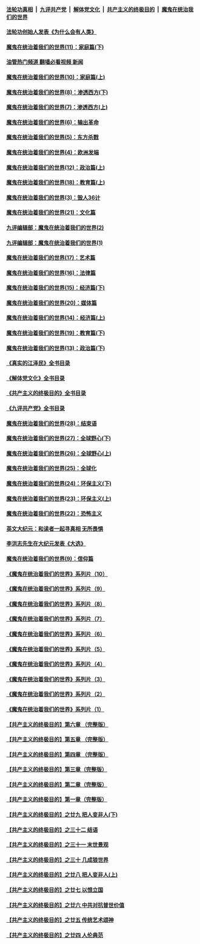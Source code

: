 ####  [法轮功真相](../../../../basic/blob/master/README.md?t=04080411) &nbsp;|&nbsp; [九评共产党](../../../../9ping.md/blob/master/README.md?t=04080411) &nbsp;|&nbsp; [解体党文化](../../../../jtdwh.md/blob/master/README.md?t=04080411)  &nbsp;|&nbsp; [共产主义的终极目的](../../../../gczydzjmd.md/blob/master/README.md?t=04080411) &nbsp;|&nbsp; [魔鬼在统治我们的世界](../../../../mgztzwmdsj.md/blob/master/README.md?t=04080411) 

#### [法轮功创始人发表《为什么会有人类》](../pages/nsc422/n13912117.md?t=04080411) 

#### [魔鬼在统治着我们的世界(11)：家庭篇(下)](../pages/nsc422/n10440961.md?t=04080411) 

#### [油管热门频道 翻墙必看视频 新闻](http://129.146.143.75:81/youtube.html?04080411)

#### [魔鬼在统治着我们的世界(10)：家庭篇(上)](../pages/nsc422/n10435448.md?t=04080411) 

#### [魔鬼在统治着我们的世界(8)：渗透西方(下)](../pages/nsc422/n10429603.md?t=04080411) 

#### [魔鬼在统治着我们的世界(7)：渗透西方(上)](../pages/nsc422/n10426013.md?t=04080411) 

#### [魔鬼在统治着我们的世界(6)：输出革命](../pages/nsc422/n10421536.md?t=04080411) 

#### [魔鬼在统治着我们的世界(5)：东方杀戮](../pages/nsc422/n10417707.md?t=04080411) 

#### [魔鬼在统治着我们的世界(4)：欧洲发端](../pages/nsc422/n10414890.md?t=04080411) 

#### [魔鬼在统治着我们的世界(12)：政治篇(上)](../pages/nsc422/n10444576.md?t=04080411) 

#### [魔鬼在统治着我们的世界(18)：教育篇(上)](../pages/nsc422/n10526970.md?t=04080411) 

#### [魔鬼在统治着我们的世界(3)：毁人36计](../pages/nsc422/n10411583.md?t=04080411) 

#### [魔鬼在统治着我们的世界(21)：文化篇](../pages/nsc422/n10597706.md?t=04080411) 

#### [九评编辑部：魔鬼在统治着我们的世界(2)](../pages/nsc422/n10410036.md?t=04080411) 

#### [九评编辑部：魔鬼在统治着我们的世界(1)](../pages/nsc422/n10406825.md?t=04080411) 

#### [魔鬼在统治着我们的世界(17)：艺术篇](../pages/nsc422/n10499093.md?t=04080411) 

#### [魔鬼在统治着我们的世界(16)：法律篇](../pages/nsc422/n10485969.md?t=04080411) 

#### [魔鬼在统治着我们的世界(15)：经济篇(下)](../pages/nsc422/n10469975.md?t=04080411) 

#### [魔鬼在统治着我们的世界(20)：媒体篇](../pages/nsc422/n10586579.md?t=04080411) 

#### [魔鬼在统治着我们的世界(14)：经济篇(上)](../pages/nsc422/n10457370.md?t=04080411) 

#### [魔鬼在统治着我们的世界(19)：教育篇(下)](../pages/nsc422/n10564808.md?t=04080411) 

#### [魔鬼在统治着我们的世界(13)：政治篇(下)](../pages/nsc422/n10448270.md?t=04080411) 

#### [《真实的江泽民》全书目录](../pages/nsc422/n13721399.md?t=04080411) 

#### [《解体党文化》全书目录](../pages/nsc422/n13721157.md?t=04080411) 

#### [《共产主义的终极目的》全书目录](../pages/nsc422/n13721048.md?t=04080411) 

#### [《九评共产党》全书目录](../pages/nsc422/n13708085.md?t=04080411) 

#### [魔鬼在统治着我们的世界(28)：结束语](../pages/nsc422/n10936246.md?t=04080411) 

#### [魔鬼在统治着我们的世界(27)：全球野心(下)](../pages/nsc422/n10928319.md?t=04080411) 

#### [魔鬼在统治着我们的世界(26)：全球野心(上)](../pages/nsc422/n10900318.md?t=04080411) 

#### [魔鬼在统治着我们的世界(25)：全球化](../pages/nsc422/n10788205.md?t=04080411) 

#### [魔鬼在统治着我们的世界(24)：环保主义(下)](../pages/nsc422/n10695307.md?t=04080411) 

#### [魔鬼在统治着我们的世界(23)：环保主义(上)](../pages/nsc422/n10688613.md?t=04080411) 

#### [魔鬼在统治着我们的世界(22)：恐怖主义](../pages/nsc422/n10614727.md?t=04080411) 

#### [英文大纪元：和读者一起寻真相 无所畏惧](../pages/nsc422/n12542027.md?t=04080411) 

#### [李洪志先生在大纪元发表《大选》](../pages/nsc422/n12534746.md?t=04080411) 

#### [魔鬼在统治着我们的世界(9)：信仰篇](../pages/nsc422/n10432159.md?t=04080411) 

#### [《魔鬼在统治着我们的世界》系列片（10）](../pages/nsc422/n12292670.md?t=04080411) 

#### [《魔鬼在统治着我们的世界》系列片（9）](../pages/nsc422/n12290859.md?t=04080411) 

#### [《魔鬼在统治着我们的世界》系列片（8）](../pages/nsc422/n12287445.md?t=04080411) 

#### [《魔鬼在统治着我们的世界》系列片（7）](../pages/nsc422/n12283425.md?t=04080411) 

#### [《魔鬼在统治着我们的世界》系列片（6）](../pages/nsc422/n12282314.md?t=04080411) 

#### [《魔鬼在统治着我们的世界》系列片（5）](../pages/nsc422/n12281419.md?t=04080411) 

#### [《魔鬼在统治着我们的世界》系列片（4）](../pages/nsc422/n12274024.md?t=04080411) 

#### [《魔鬼在统治着我们的世界》系列片（3）](../pages/nsc422/n12271322.md?t=04080411) 

#### [《魔鬼在统治着我们的世界》系列片（2）](../pages/nsc422/n12269049.md?t=04080411) 

#### [《魔鬼在统治着我们的世界》系列片（1）](../pages/nsc422/n12267575.md?t=04080411) 

#### [【共产主义的终极目的】第六章 （完整版）](../pages/nsc422/n11428913.md?t=04080411) 

#### [【共产主义的终极目的】第五章 （完整版）](../pages/nsc422/n11428912.md?t=04080411) 

#### [【共产主义的终极目的】第四章 （完整版）](../pages/nsc422/n11428907.md?t=04080411) 

#### [【共产主义的终极目的】第三章（完整版）](../pages/nsc422/n11428848.md?t=04080411) 

#### [【共产主义的终极目的】第二章（完整版）](../pages/nsc422/n11428831.md?t=04080411) 

#### [【共产主义的终极目的】第一章（完整版）](../pages/nsc422/n11417651.md?t=04080411) 

#### [【共产主义的终极目的】之廿九 把人变非人(下)](../pages/nsc422/n11344140.md?t=04080411) 

#### [【共产主义的终极目的】之三十二 结语](../pages/nsc422/n11360535.md?t=04080411) 

#### [【共产主义的终极目的】之三十一 末世景观](../pages/nsc422/n11351129.md?t=04080411) 

#### [【共产主义的终极目的】之三十 几成狼世界](../pages/nsc422/n11348280.md?t=04080411) 

#### [【共产主义的终极目的】之廿八 把人变非人(上)](../pages/nsc422/n11340492.md?t=04080411) 

#### [【共产主义的终极目的】之廿七 以恨立国](../pages/nsc422/n11336944.md?t=04080411) 

#### [【共产主义的终极目的】之廿六 中共对抗普世价值](../pages/nsc422/n11324785.md?t=04080411) 

#### [【共产主义的终极目的】之廿五 传统艺术颂神](../pages/nsc422/n11296396.md?t=04080411) 

#### [【共产主义的终极目的】之廿四 人伦典范](../pages/nsc422/n11296397.md?t=04080411) 

<img src='http://gfw-breaker.win/goodnews/indexes/nsc422.md' width='0px' height='0px'/>
